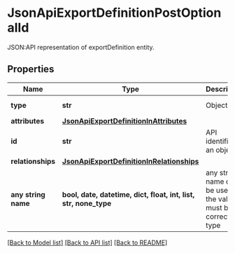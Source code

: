 # JsonApiExportDefinitionPostOptionalId

JSON:API representation of exportDefinition entity.

## Properties
Name | Type | Description | Notes
------------ | ------------- | ------------- | -------------
**type** | **str** | Object type | defaults to "exportDefinition"
**attributes** | [**JsonApiExportDefinitionInAttributes**](JsonApiExportDefinitionInAttributes.md) |  | [optional] 
**id** | **str** | API identifier of an object | [optional] 
**relationships** | [**JsonApiExportDefinitionInRelationships**](JsonApiExportDefinitionInRelationships.md) |  | [optional] 
**any string name** | **bool, date, datetime, dict, float, int, list, str, none_type** | any string name can be used but the value must be the correct type | [optional]

[[Back to Model list]](../README.md#documentation-for-models) [[Back to API list]](../README.md#documentation-for-api-endpoints) [[Back to README]](../README.md)


